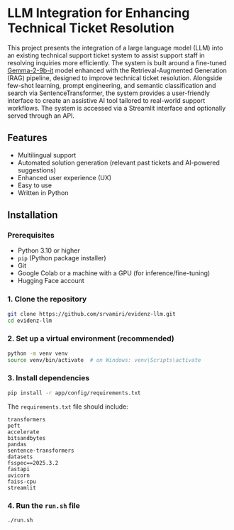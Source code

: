 # LLM Integration for Enhancing Technical Ticket Resolution

This project presents the integration of a large language model (LLM) into an existing technical support ticket system to assist support staff in resolving inquiries more efficiently. 
The system is built around a fine-tuned [Gemma-2-9b-it](https://ai.google.dev/gemma) model enhanced with the Retrieval-Augmented Generation (RAG) pipeline, designed to improve technical ticket resolution.
Alongside few-shot learning, prompt engineering, and semantic classification and search via SentenceTransformer, the system provides a user-friendly interface to create an assistive AI tool tailored to real-world support workflows.
The system is accessed via a Streamlit interface and optionally served through an API.


## Features

- Multilingual support
- Automated solution generation (relevant past tickets and AI-powered suggestions)
- Enhanced user experience (UX)
- Easy to use
- Written in Python


## Installation
### Prerequisites

- Python 3.10 or higher
- `pip` (Python package installer)
- Git
- Google Colab or a machine with a GPU (for inference/fine-tuning)
- Hugging Face account

### 1. Clone the repository
```bash
git clone https://github.com/srvamiri/evidenz-llm.git
cd evidenz-llm
```

### 2. Set up a virtual environment (recommended)
```bash
python -m venv venv
source venv/bin/activate  # on Windows: venv\Scripts\activate
```

### 3. Install dependencies
```bash
pip install -r app/config/requirements.txt
```
The `requirements.txt` file should include:
```
transformers
peft
accelerate
bitsandbytes
pandas
sentence-transformers
datasets
fsspec==2025.3.2
fastapi
uvicorn
faiss-cpu
streamlit
```
### 4. Run the `run.sh` file
```bash
./run.sh
```
